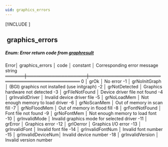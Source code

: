 ```yaml
---
uid: graphics_errors
---
```

[!INCLUDE [](graphics_header.md)]
## &nbsp;graphics_errors

##### Enum: Error return code from [graphresult](graphresult.md)

<div class="data">
 Error│ graphics_errors   │
 code │ constant          │ Corresponding error message string
══════╪═══════════════════╪═══════════════════════════════════════════════
   0  │ grOk              │ No error
  -1  │ grNoInitGraph     │ (BGI) graphics not installed (use initgraph)
  -2  │ grNotDetected     │ Graphics hardware not detected
  -3  │ grFileNotFound    │ Device driver file not found
  -4  │ grInvalidDriver   │ Invalid device driver file
  -5  │ grNoLoadMem       │ Not enough memory to load driver
  -6  │ grNoScanMem       │ Out of memory in scan fill
  -7  │ grNoFloodMem      │ Out of memory in flood fill
  -8  │ grFontNotFound    │ Font file not found
  -9  │ grNoFontMem       │ Not enough memory to load font
 -10  │ grInvalidMode     │ Invalid graphics mode for selected driver
 -11  │ grError           │ Graphics error
 -12  │ grIOerror         │ Graphics I/O error
 -13  │ grInvalidFont     │ Invalid font file
 -14  │ grInvalidFontNum  │ Invalid font number
 -15  │ grInvalidDeviceNum│ Invalid device number
 -18  │ grInvalidVersion  │ Invalid version number
</div>

<br>